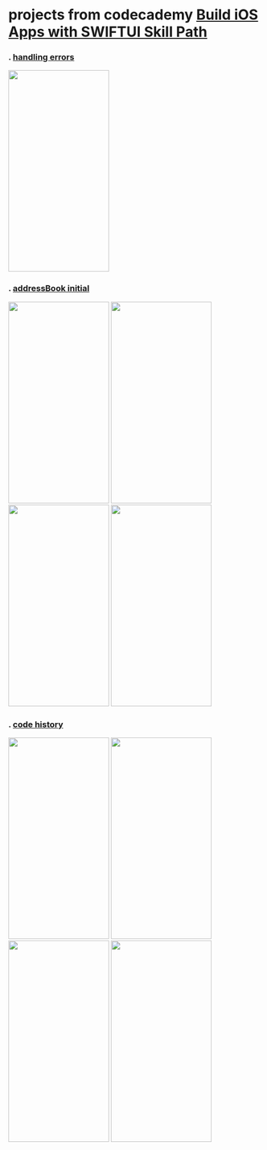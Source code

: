 # projects from codecademy [Build iOS Apps with SWIFTUI Skill Path](https://www.codecademy.com/learn/paths/build-ios-apps-with-swiftui)


### . [handling errors](https://github.com/d-llirium/codecademy/blob/main/Code%20History/README.md)

<img src="https://github.com/d-llirium/codecademy/blob/main/HandlingErrors.png?raw=true" width="200" height="400">


### . [addressBook initial](https://github.com/d-llirium/codecademy/tree/main/AddressBook-Initial#readme)

<img src="https://github.com/d-llirium/codecademy/blob/main/AddressBook01.png?raw=true" width="200" height="400"> <img src="https://github.com/d-llirium/codecademy/blob/main/AddressBook02.png?raw=true"  width="200" height="400"> <img src="https://github.com/d-llirium/codecademy/blob/main/AddressBook03.png?raw=true"  width="200" height="400"> <img src="https://github.com/d-llirium/codecademy/blob/main/AddressBook04.png?raw=true"  width="200" height="400">

### . [code history](https://github.com/d-llirium/codecademy/blob/main/Code%20History/README.md)

<img src="https://github.com/d-llirium/codecademy/blob/main/CodeHistory01.png?raw=true" width="200" height="400"> <img src="https://github.com/d-llirium/codecademy/blob/main/CodeHistory02.png?raw=true" width="200" height="400">  <img src="https://github.com/d-llirium/codecademy/blob/main/CodeHistory03.png?raw=true" width="200" height="400"> <img src="https://github.com/d-llirium/codecademy/blob/main/CodeHistory04.png?raw=true" width="200" height="400">




